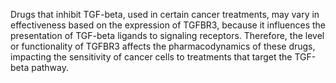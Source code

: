 Drugs that inhibit TGF-beta, used in certain cancer treatments, may vary in effectiveness based on the expression of TGFBR3, because it influences the presentation of TGF-beta ligands to signaling receptors. Therefore, the level or functionality of TGFBR3 affects the pharmacodynamics of these drugs, impacting the sensitivity of cancer cells to treatments that target the TGF-beta pathway.